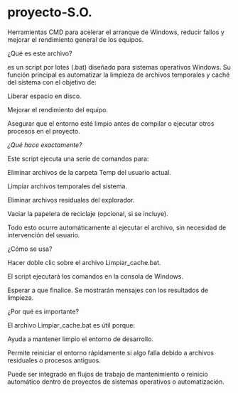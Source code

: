 # proyecto-S.O.
Herramientas CMD para acelerar el arranque de Windows, reducir fallos y mejorar el rendimiento general de los equipos.


 ¿Qué es este archivo?
 
es un script por lotes (.bat) diseñado para sistemas operativos Windows. Su función principal es automatizar la limpieza de archivos temporales y caché del sistema con el objetivo de:

Liberar espacio en disco.

Mejorar el rendimiento del equipo.

Asegurar que el entorno esté limpio antes de compilar o ejecutar otros procesos en el proyecto.


 *¿Qué hace exactamente?*
 
Este script ejecuta una serie de comandos para:

Eliminar archivos de la carpeta Temp del usuario actual.

Limpiar archivos temporales del sistema.

Eliminar archivos residuales del explorador.

Vaciar la papelera de reciclaje (opcional, si se incluye).

Todo esto ocurre automáticamente al ejecutar el archivo, sin necesidad de intervención del usuario.


¿Cómo se usa?

Hacer doble clic sobre el archivo Limpiar_cache.bat.

El script ejecutará los comandos en la consola de Windows.

Esperar a que finalice. Se mostrarán mensajes con los resultados de limpieza.


¿Por qué es importante?

El archivo Limpiar_cache.bat es útil porque:

Ayuda a mantener limpio el entorno de desarrollo.

Permite reiniciar el entorno rápidamente si algo falla debido a archivos residuales o procesos antiguos.

Puede ser integrado en flujos de trabajo de mantenimiento o reinicio automático dentro de proyectos de sistemas operativos o automatización.

